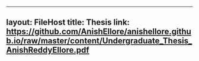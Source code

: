   
---
layout: FileHost
title: Thesis
link: https://github.com/AnishEllore/anishellore.github.io/raw/master/content/Undergraduate_Thesis_AnishReddyEllore.pdf
---

